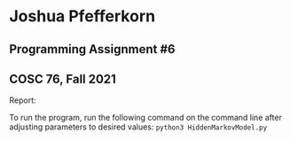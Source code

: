 # Joshua Pfefferkorn
## Programming Assignment #6
## COSC 76, Fall 2021

Report:

To run the program, run the following command on the command line after adjusting parameters to desired values: `python3 HiddenMarkovModel.py`
